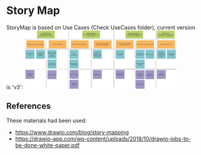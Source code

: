 # Story Map
StoryMap is based on Use Cases (Check UseCases folder), current version is 'v3':
<img src="v3/Story-map.svg" alt="Task 3 Story Map" width="400"/>

## References
These materials had been used:
* https://www.drawio.com/blog/story-mapping
* https://drawio-app.com/wp-content/uploads/2018/10/drawio-jobs-to-be-done-white-paper.pdf

